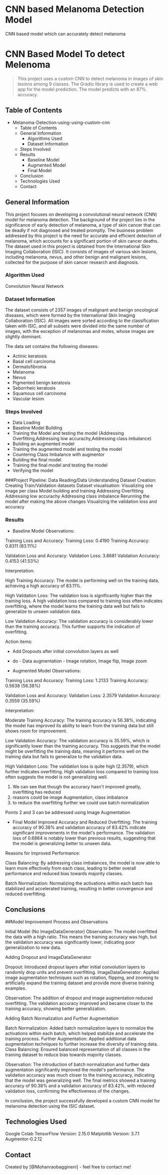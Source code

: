# CNN based Melanoma Detection Model
 CNN based model which can accurately detect melanoma

# CNN Based Model To detect Melenoma
> This project uses a custom CNN to detect melanoma in images of skin lesions among 9 classes. The Gradio library is used to create a web app for the model prediction. The model predicts with an 87% accuracy.


## Table of Contents
* Melanoma-Detection-using-using-custom-cnn
    * Table of Contents
    * General Information
        * Algorithms Used
        * Dataset Information
    * Steps Involved
    * Results
        * Baseline Model
        * Augmented Model
        * Final Model
    * Conclusion
    * Technologies Used
    * Contact
   

<!-- You can include any other section that is pertinent to your problem -->

## General Information
This project focuses on developing a convolutional neural network (CNN) model for melanoma detection.
The background of the project lies in the significance of early detection of melanoma, a type of skin cancer that can be deadly if not diagnosed and treated promptly.
The business problem addressed by this project is the need for accurate and efficient detection of melanoma, which accounts for a significant portion of skin cancer deaths.
The dataset used in this project is obtained from the International Skin Imaging Collaboration (ISIC). It consists of images of various skin lesions, including melanoma, nevus, and other benign and malignant lesions, collected for the purpose of skin cancer research and diagnosis.

### Algorithm Used
Convolution Neural Network
     
### Dataset Information
The dataset consists of 2357 images of malignant and benign oncological diseases, which were formed by the International Skin Imaging Collaboration (ISIC). All images were sorted according to the classification taken with ISIC, and all subsets were divided into the same number of images, with the exception of melanomas and moles, whose images are slightly dominant.

The data set contains the following diseases:
* Actinic keratosis
* Basal cell carcinoma
* Dermatofibroma
* Melanoma
* Nevus
* Pigmented benign keratosis
* Seborrheic keratosis
* Squamous cell carcinoma
* Vascular lesion


### Steps Involved
* Data Loading
* Baseline Model Building
* Training the Model and testing the model (Addressing Overfitting,Addressing low accurachy,Addressing class imbalance)
* Building an augmented model
* Training the augmented model and testing the model
* Countering Class Imbalance with augmentor
* Building the final model
* Training the final model and testing the model
* Verifying the model

###Project Pipeline:
Data Reading/Data Understanding
Dataset Creation: Creating Train/Validation datasets
Dataset visualisation: Visualizing one image per class
Model building and training
Addressing Overfitting
Addressing low accurachy
Addressing class imbalance
Rerunning the model after making the above changes
Visualizing the validation loss and accuracy

### Results
- Baseline Model
 Observations:

Training Loss and Accuracy:
Training Loss: 0.4190
Training Accuracy: 0.8311 (83.11%)

Validation Loss and Accuracy:
Validation Loss: 3.8681
Validation Accuracy: 0.4153 (41.53%)


Interpretation:

High Training Accuracy:
The model is performing well on the training data, achieving a high accuracy of 83.11%.

High Validation Loss:
The validation loss is significantly higher than the training loss. A high validation loss compared to training loss often indicates overfitting, where the model learns the training data well but fails to generalize to unseen validation data.

Low Validation Accuracy:
The validation accuracy is considerably lower than the training accuracy. This further supports the indication of overfitting.


Action items:
- Add Dropouts after initial convolution layers as well
- do - Data augmentation - Image rotation, Image flip, Image zoom




 
 
 
- Augmented Model
Observations:

Training Loss and Accuracy:
Training Loss: 1.2133
Training Accuracy: 0.5638 (56.38%)

Validation Loss and Accuracy:
Validation Loss: 2.3579
Validation Accuracy: 0.3559 (35.59%)

Interpretation:

Moderate Training Accuracy:
The training accuracy is 56.38%, indicating the model has improved its ability to learn from the training data but still shows room for improvement.

Low Validation Accuracy:
The validation accuracy is 35.59%, which is significantly lower than the training accuracy. This suggests that the model might be overfitting the training data, meaning it performs well on the training data but fails to generalize to the validation data.

High Validation Loss:
The validation loss is quite high (2.3579), which further indicates overfitting. High validation loss compared to training loss often suggests the model is not generalizing well.

1. We can see that though the accuracy hasn't improved greatly, overfitting has reduced
2. reasons could be image Augmentation, class imbalance
3. to reduce the overfitting further we could use batch normalization

Points 2 and 3 can be addressed using Image Augmentation







- Final Model
    Improved Accuracy and Reduced Overfitting:
The training accuracy of 90.38% and validation accuracy of 83.42% indicate significant improvements in the model's performance.
The validation loss of 0.6864 is notably lower than previous results, suggesting that the model is generalizing better to unseen data.

Reasons for Improved Performance:

Class Balancing: By addressing class imbalances, the model is now able to learn more effectively from each class, leading to better overall performance and reduced bias towards majority classes.

Batch Normalization: Normalizing the activations within each batch has stabilized and accelerated training, resulting in better convergence and reduced overfitting.

 

## Conclusions

##Model Improvement Process and Observations

Initial Model (No ImageDataGenerator)
Observation:
The model overfitted the data with a high ratio. This means the training accuracy was high, but the validation accuracy was significantly lower, indicating poor generalization to new data.





Adding Dropout and ImageDataGenerator

Dropout: Introduced dropout layers after initial convolution layers to randomly drop units and prevent overfitting.
ImageDataGenerator: Applied image augmentation techniques such as rotation, flipping, and zooming to artificially expand the training dataset and provide more diverse training examples.

Observation:
The addition of dropout and image augmentation reduced overfitting. The validation accuracy improved and became closer to the training accuracy, showing better generalization.






Adding Batch Normalization and Further Augmentation

Batch Normalization: Added batch normalization layers to normalize the activations within each batch, which helped stabilize and accelerate the training process.
Further Augmentation: Applied additional data augmentation techniques to further increase the diversity of training data.
Class Balancing: Ensured balanced representation of all classes in the training dataset to reduce bias towards majority classes.

Observation:
The introduction of batch normalization and further data augmentation significantly improved the model's performance. The validation accuracy was much closer to the training accuracy, indicating that the model was generalizing well.
The final metrics showed a training accuracy of 90.38% and a validation accuracy of 83.42%, with reduced validation loss, confirming the effectiveness of the changes.


In conclusion, the project successfully developed a custom CNN model for melanoma detection using the ISIC dataset.



## Technologies Used
Google Colab
TensorFlow Version: 2.15.0
Matplotlib Version: 3.7.1
Augmentor-0.2.12


<!-- As the libraries versions keep on changing, it is recommended to mention the version of library used in this project -->

## Contact
Created by [@Mohanraobaggineni] - feel free to contact me!
